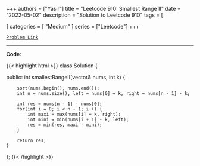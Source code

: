 
+++
authors = ["Yasir"]
title = "Leetcode 910: Smallest Range II"
date = "2022-05-02"
description = "Solution to Leetcode 910"
tags = [
    
]
categories = [
    "Medium"
]
series = ["Leetcode"]
+++



[`Problem Link`](https://leetcode.com/problems/smallest-range-ii/description/)

---

**Code:**

{{< highlight html >}}
class Solution {

public:
    int smallestRangeII(vector<int>& nums, int k) {
        
        sort(nums.begin(), nums.end());
        int n = nums.size(), left = nums[0] + k, right = nums[n - 1] - k;
        
        int res = nums[n - 1] - nums[0];
        for(int i = 0; i < n - 1; i++) {
            int maxi = max(nums[i] + k, right);
            int mini = min(nums[i + 1] - k, left);
            res = min(res, maxi - mini);
        }
        
        return res;
    }
    
};
{{< /highlight >}}

